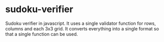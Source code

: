 # sudoku-verifier
Sudoku verifier in javascript. 
It uses a single validator function for rows, columns and each 3x3 grid. 
It converts everything into a single format so that a single function can be used.
